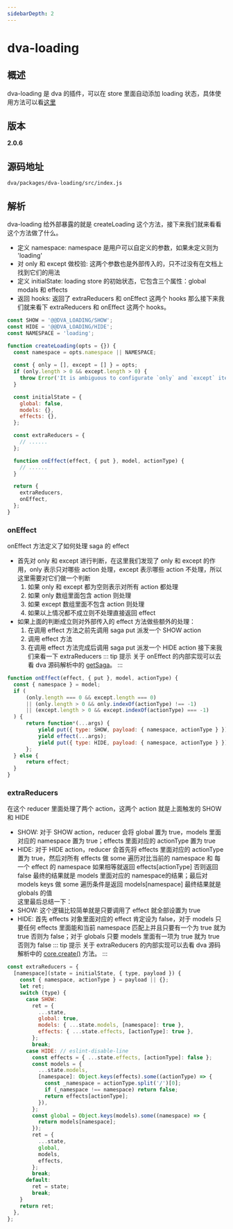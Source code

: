 ```yaml
---
sidebarDepth: 2
---
```

# dva-loading
## 概述
dva-loading 是 dva 的插件，可以在 store 里面自动添加 loading 状态，具体使用方法可以看[这里](https://github.com/dvajs/dva/tree/master/packages/dva-loading)
## 版本
**2.0.6**
## 源码地址
`dva/packages/dva-loading/src/index.js`
## 解析
dva-loading 给外部暴露的就是 createLoading 这个方法，接下来我们就来看看这个方法做了什么。
- 定义 namespace: namespace 是用户可以自定义的参数，如果未定义则为 'loading'
- 对 only 和 except 做校验: 这两个参数也是外部传入的，只不过没有在文档上找到它们的用法
- 定义 initialState: loading store 的初始状态，它包含三个属性：global modals 和 effects
- 返回 hooks: 返回了 extraReducers 和 onEffect 这两个 hooks
那么接下来我们就来看下 extraReducers 和 onEffect 这两个 hooks。
```javascript
const SHOW = '@@DVA_LOADING/SHOW';
const HIDE = '@@DVA_LOADING/HIDE';
const NAMESPACE = 'loading';

function createLoading(opts = {}) {
  const namespace = opts.namespace || NAMESPACE;
  
  const { only = [], except = [] } = opts;
  if (only.length > 0 && except.length > 0) {
    throw Error('It is ambiguous to configurate `only` and `except` items at the same time.');
  }

  const initialState = {
    global: false,
    models: {},
    effects: {},
  };

  const extraReducers = {
    // ......
  };

  function onEffect(effect, { put }, model, actionType) {
    // ......
  }

  return {
    extraReducers,
    onEffect,
  };
}
```
### onEffect
onEffect 方法定义了如何处理 saga 的 effect
- 首先对 only 和 except 进行判断，在这里我们发现了 only 和 except 的作用，only 表示只对哪些 action 处理，except 表示哪些 action 不处理，所以这里需要对它们做一个判断
  1. 如果 only 和 except 都为空则表示对所有 action 都处理
  2. 如果 only 数组里面包含 action 则处理
  3. 如果 except 数组里面不包含 action 则处理
  4. 如果以上情况都不成立则不处理直接返回 effect
- 如果上面的判断成立则对外部传入的 effect 方法做些额外的处理：
  1. 在调用 effect 方法之前先调用 saga put 派发一个 SHOW action
  2. 调用 effect 方法
  3. 在调用 effect 方法完成后调用 saga put 派发一个 HIDE action
接下来我们来看一下 extraReducers 
::: tip 提示
关于 onEffect 的内部实现可以去看 dva 源码解析中的 [getSaga](../dva/api/getSaga.md)。
:::
```javascript
function onEffect(effect, { put }, model, actionType) {
  const { namespace } = model;
  if (
      (only.length === 0 && except.length === 0)
      || (only.length > 0 && only.indexOf(actionType) !== -1)
      || (except.length > 0 && except.indexOf(actionType) === -1)
  ) {
      return function*(...args) {
          yield put({ type: SHOW, payload: { namespace, actionType } });
          yield effect(...args);
          yield put({ type: HIDE, payload: { namespace, actionType } });
      };
  } else {
      return effect;
  }
}
```
### extraReducers
在这个 reducer 里面处理了两个 action，这两个 action 就是上面触发的 SHOW 和 HIDE
- SHOW: 对于 SHOW action，reducer 会将 global 置为 true，models 里面对应的 namespace 置为 true；effects 里面对应的 actionType 置为 true
- HIDE: 对于 HIDE action，reducer 会首先将 effects 里面对应的 actionType 置为 true，然后对所有 effects 做 some 遍历对比当前的 namespace 和 每一个 effect 的 namespace 如果相等就返回 effects\[actionType\] 否则返回 false 最终的结果就是 models 里面对应的 namespace的结果；最后对 models keys 做 some 遍历条件是返回 models\[namespace\] 最终结果就是 globals 的值  
这里最后总结一下：
- SHOW: 这个逻辑比较简单就是只要调用了 effect 就全部设置为 true
- HIDE: 首先 effects 对象里面对应的 effect 肯定设为 false，对于 models 只要任何 effects 里面能和当前 namespace 匹配上并且只要有一个为 true 就为 true 否则为 false；对于 globals 只要 models 里面有一项为 true 就为 true 否则为 false 
::: tip 提示
关于 extraReducers 的内部实现可以去看 dva 源码解析中的 [core.create()](../dva/api/core-create.md#其它) 方法。
:::
```javascript
const extraReducers = {
  [namespace](state = initialState, { type, payload }) {
    const { namespace, actionType } = payload || {};
    let ret;
    switch (type) {
      case SHOW:
        ret = {
          ...state,
          global: true,
          models: { ...state.models, [namespace]: true },
          effects: { ...state.effects, [actionType]: true },
        };
        break;
      case HIDE: // eslint-disable-line
        const effects = { ...state.effects, [actionType]: false };
        const models = {
          ...state.models,
          [namespace]: Object.keys(effects).some((actionType) => {
            const _namespace = actionType.split('/')[0];
            if (_namespace !== namespace) return false;
            return effects[actionType];
          }),
        };
        const global = Object.keys(models).some((namespace) => {
          return models[namespace];
        });
        ret = {
          ...state,
          global,
          models,
          effects,
        };
        break;
      default:
        ret = state;
        break;
    }
    return ret;
  },
};
```
